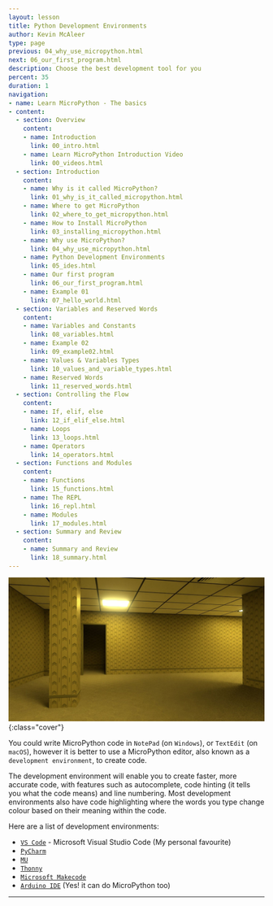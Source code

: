 ```yaml
---
layout: lesson
title: Python Development Environments
author: Kevin McAleer
type: page
previous: 04_why_use_micropython.html
next: 06_our_first_program.html
description: Choose the best development tool for you
percent: 35
duration: 1
navigation:
- name: Learn MicroPython - The basics
- content:
  - section: Overview
    content:
    - name: Introduction
      link: 00_intro.html
    - name: Learn MicroPython Introduction Video
      link: 00_videos.html
  - section: Introduction
    content:
    - name: Why is it called MicroPython?
      link: 01_why_is_it_called_micropython.html
    - name: Where to get MicroPython
      link: 02_where_to_get_micropython.html
    - name: How to Install MicroPython
      link: 03_installing_micropython.html
    - name: Why use MicroPython?
      link: 04_why_use_micropython.html
    - name: Python Development Environments
      link: 05_ides.html
    - name: Our first program
      link: 06_our_first_program.html
    - name: Example 01
      link: 07_hello_world.html
  - section: Variables and Reserved Words
    content:
    - name: Variables and Constants
      link: 08_variables.html
    - name: Example 02
      link: 09_example02.html
    - name: Values & Variables Types
      link: 10_values_and_variable_types.html
    - name: Reserved Words
      link: 11_reserved_words.html
  - section: Controlling the Flow
    content:
    - name: If, elif, else
      link: 12_if_elif_else.html
    - name: Loops
      link: 13_loops.html
    - name: Operators
      link: 14_operators.html
  - section: Functions and Modules
    content:
    - name: Functions
      link: 15_functions.html
    - name: The REPL
      link: 16_repl.html
    - name: Modules
      link: 17_modules.html
  - section: Summary and Review
    content:
    - name: Summary and Review
      link: 18_summary.html
---
```



![Cover photo of a liminal backrooms space](assets/environments.jpg){:class="cover"}

You could write MicroPython code in `NotePad` (on `Windows`), or `TextEdit` (on `macOS`), however it is better to use a MicroPython editor, also known as a `development environment`, to create code.

The development environment will enable you to create faster, more accurate code, with features such as autocomplete, code hinting (it tells you what the code means) and line numbering. Most development environments also have code highlighting where the words you type change colour based on their meaning within the code.

Here are a list of development environments:

* [`VS Code`](https://code.microsoft.com) - Microsoft Visual Studio Code (My personal favourite)
* [`PyCharm`](https://www.jetbrains.com/pycharm/)
* [`MU`](https://codewith.mu)
* [`Thonny`](https://www.thonny.org)
* [`Microsoft Makecode`](https://www.makecode.com)
* [`Arduino IDE`](https://www.arduino.cc/en/software) (Yes! it can do MicroPython too)

---
